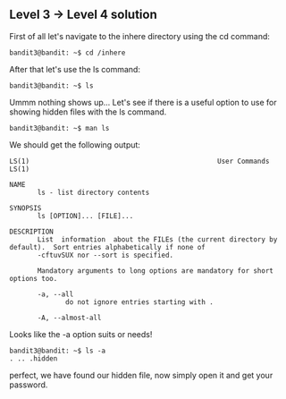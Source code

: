 ## Level 3 -> Level 4 solution

First of all let's navigate to the inhere directory using the cd command:
```console
bandit3@bandit: ~$ cd /inhere
```
After that let's use the ls command:
```console
bandit3@bandit: ~$ ls
```
Ummm nothing shows up...
Let's see if there is a useful option to use for showing hidden files with the ls command.
```console
bandit3@bandit: ~$ man ls
```
We should get the following output:
```console
LS(1)                                               User Commands                                               LS(1)

NAME
       ls - list directory contents

SYNOPSIS
       ls [OPTION]... [FILE]...

DESCRIPTION
       List  information  about the FILEs (the current directory by default).  Sort entries alphabetically if none of
       -cftuvSUX nor --sort is specified.

       Mandatory arguments to long options are mandatory for short options too.

       -a, --all
              do not ignore entries starting with .

       -A, --almost-all
```
Looks like the -a option suits or needs!
```console
bandit3@bandit: ~$ ls -a
. .. .hidden
```
perfect, we have found our hidden file, now simply open it and get your password.
